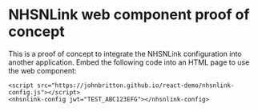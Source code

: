 # NHSNLink web component proof of concept
This is a proof of concept to integrate the NHSNLink configuration into another application. Embed the following code into an HTML page to use the web component:

```
<script src="https://johnbritton.github.io/react-demo/nhsnlink-config.js"></script>
<nhsnlink-config jwt="TEST_ABC123EFG"></nhsnlink-config>
```